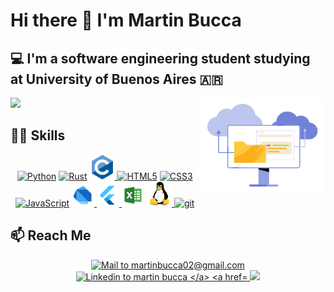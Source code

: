 # Hi there 👋 I'm Martin Bucca

## 💻 I'm a software engineering student studying at University of Buenos Aires 🇦🇷

<a href="https://github.com/aguirre-ivan?tab=repositories">
    <img align="right" src="softwaredev.png" width="40%" /> 
</a>

<a href="https://github.com/aguirre-ivan?tab=repositories">
    <img src="https://github-readme-stats.vercel.app/api/top-langs/?username=martinbucca&langs_count=108&count_private=true&layout=compact&theme=onedark&bg_color=00000000&hide_border=true&hide=Makefile,Markdown,Blade,HCL,Lex,c%2B%2B,Perl,Tcl,Yacc,Shell,PowerShell,Assembly,Scheme,Hack,HTML" width="40%" /> 
</a>



## 👨‍💻 Skills

<p align="center">
    <a href="https://www.python.org/" target="_blank" rel="noreferrer"><img src="https://raw.githubusercontent.com/danielcranney/readme-generator/main/public/icons/skills/python-colored.svg" width="36" height="36" alt="Python" /></a>
    <a href="https://www.rust-lang.org/" target="_blank" rel="noreferrer"><img src="https://raw.githubusercontent.com/danielcranney/readme-generator/main/public/icons/skills/rust-colored.svg" width="36" height="36" alt="Rust" /></a>
  <a href="https://www.cprogramming.com/" target="_blank" rel="noreferrer"> <img src="https://raw.githubusercontent.com/devicons/devicon/master/icons/c/c-original.svg" alt="c" width="40" height="40"/> </a>
    <a href="https://developer.mozilla.org/en-US/docs/Glossary/HTML5" target="_blank" rel="noreferrer"><img src="https://raw.githubusercontent.com/danielcranney/readme-generator/main/public/icons/skills/html5-colored.svg" width="36" height="36" alt="HTML5" /></a>
    <a href="https://www.w3.org/TR/CSS/#css" target="_blank" rel="noreferrer"><img src="https://raw.githubusercontent.com/danielcranney/readme-generator/main/public/icons/skills/css3-colored.svg" width="36" height="36" alt="CSS3" /></a>
    <a href="https://developer.mozilla.org/en-US/docs/Web/JavaScript" target="_blank" rel="noreferrer"><img src="https://raw.githubusercontent.com/danielcranney/readme-generator/main/public/icons/skills/javascript-colored.svg" width="36" height="36" alt="JavaScript" /></a>
    <a href="https://dart.dev/" target="_blank" rel="noreferrer"> <img src="icons8-dart.svg" alt="flutter" width="36" height="36"/> </a>
    <a href="https://flutter.dev/development" target="_blank" rel="noreferrer"> <img src="icons8-flutter.svg" alt="flutter" width="36" height="36"/> </a>
    <a target="_blank" rel="noreferrer"> <img src="icons8-excel.svg" alt="flutter" width="36" height="36"/> </a>
    <a href="https://www.linux.org/" target="_blank" rel="noreferrer"> <img src="https://raw.githubusercontent.com/devicons/devicon/master/icons/linux/linux-original.svg" alt="linux" width="40" height="40"/> </a>
    <a href="https://git-scm.com/" target="_blank" rel="noreferrer"> <img src="https://www.vectorlogo.zone/logos/git-scm/git-scm-icon.svg" alt="git" width="40" height="40"/> </a>
</p>


## 📫 Reach Me


<p align="center">
    <a href="mailto:martinbucca02@gmail.com" target="_blank" rel="noreferrer"> <img src="https://img.shields.io/badge/Gmail-D14836?style=for-the-badge&logo=gmail&logoColor=white" alt="Mail to martinbucca02@gmail.com"/> </a>
    <a href="https://www.linkedin.com/in/mart%C3%ADn-bucca-70858a216/" target="_blank" rel="noreferrer"> <img src="https://img.shields.io/badge/LinkedIn-0077B5?style=for-the-badge&logo=linkedin&logoColor=white" alt="Linkedin to martin bucca </a>
    <a href="https://github.com/martinbucca" target="_blank" rel="noreferrer"> <img src="https://img.shields.io/badge/GitHub-100000?style=for-the-badge&logo=github&logoColor=white"/> </a>
</p>


<!--

**aguirre-ivan/aguirre-ivan** is a ✨ _special_ ✨ repository because its `README.md` (this file) appears on your GitHub profile.

Here are some ideas to get you started:

- 🔭 I’m currently working on ...
- 🌱 I’m currently learning ...
- 👯 I’m looking to collaborate on ...
- 🤔 I’m looking for help with ...
- 💬 Ask me about ...
- 📫 How to reach me: ...
- 😄 Pronouns: ...
- ⚡ Fun fact: ...

-->
